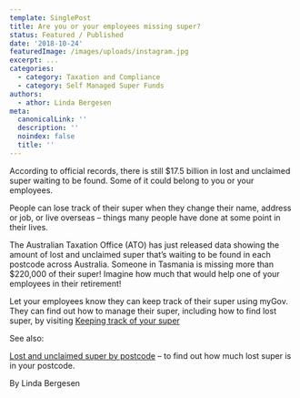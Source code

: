 ```yaml
---
template: SinglePost
title: Are you or your employees missing super?
status: Featured / Published
date: '2018-10-24'
featuredImage: /images/uploads/instagram.jpg
excerpt: ...
categories:
  - category: Taxation and Compliance
  - category: Self Managed Super Funds
authors:
  - athor: Linda Bergesen
meta:
  canonicalLink: ''
  description: ''
  noindex: false
  title: ''
---
```

According to official records, there is still $17.5 billion in lost and unclaimed super waiting to be found. Some of it could belong to you or your employees.

People can lose track of their super when they change their name, address or job, or live overseas – things many people have done at some point in their lives.

The Australian Taxation Office (ATO) has just released data showing the amount of lost and unclaimed super that’s waiting to be found in each postcode across Australia. Someone in Tasmania is missing more than $220,000 of their super! Imagine how much that would help one of your employees in their retirement!

Let your employees know they can keep track of their super using myGov. They can find out how to manage their super, including how to find lost super, by visiting [Keeping track of your super](https://www.ato.gov.au/Individuals/Super/Growing-your-super/Keeping-track-of-your-super/?=redirected_checkyoursuper)

See also:

[Lost and unclaimed super by postcode](https://www.ato.gov.au/About-ATO/Research-and-statistics/In-detail/Super-statistics/Super-accounts-data/Lost-and-unclaimed-super-by-postcode/?=redirected_lostsuper) – to find out how much lost super is in your postcode.

By Linda Bergesen
